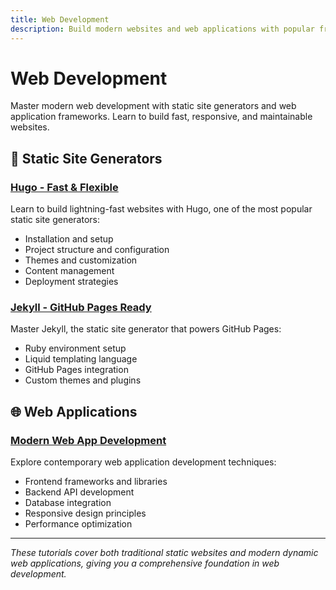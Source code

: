 ```yaml
---
title: Web Development
description: Build modern websites and web applications with popular frameworks and tools
---
```


# Web Development

Master modern web development with static site generators and web application frameworks. Learn to build fast, responsive, and maintainable websites.

## 🚀 Static Site Generators

### [Hugo - Fast & Flexible](/challenges/web/gohugo/)
Learn to build lightning-fast websites with Hugo, one of the most popular static site generators:
- Installation and setup
- Project structure and configuration
- Themes and customization
- Content management
- Deployment strategies

### [Jekyll - GitHub Pages Ready](/challenges/web/jekyll/)
Master Jekyll, the static site generator that powers GitHub Pages:
- Ruby environment setup
- Liquid templating language
- GitHub Pages integration
- Custom themes and plugins

## 🌐 Web Applications

### [Modern Web App Development](/challenges/web/web-app/)
Explore contemporary web application development techniques:
- Frontend frameworks and libraries
- Backend API development
- Database integration
- Responsive design principles
- Performance optimization

---

*These tutorials cover both traditional static websites and modern dynamic web applications, giving you a comprehensive foundation in web development.*
